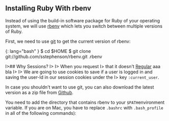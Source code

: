 ## Installing Ruby With rbenv

Instead of using the build-in software package for Ruby of your operating system, we will use
[rbenv](https://github.com/sstephenson/rbenv/ "rbenv") which lets you switch between multiple versions of Ruby.


First, we need to use [git](http://git-scm.org) to get the current version of rbenv:


{: lang="bash" }
    $ cd $HOME
    $ git clone git://github.com/sstephenson/rbenv.git .rbenv



I>## Why Sessions?
I>
I> When you request
I> that it doesn't [Regular](http://localhost:3000/login?user=test&password=test) aaa bla
I>
I> We are going to use cookies to save if a user is logged in and saving the user-Id in our session cookies under the
I> key `:current_user`.


In case you shouldn't want to use git, you can also download the latest version as a zip file from
[Github](http://github.com).


You need to add the directory that contains rbenv to your `$PATH`environment variable.  If you are on Mac, you have
to replace `.bashrc` with `.bash_profile` in all of the following commands):
